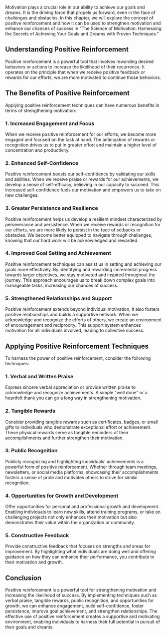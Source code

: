 
Motivation plays a crucial role in our ability to achieve our goals and dreams. It is the driving force that propels us forward, even in the face of challenges and obstacles. In this chapter, we will explore the concept of positive reinforcement and how it can be used to strengthen motivation and enhance our chances of success in "The Science of Motivation: Harnessing the Secrets of Achieving Your Goals and Dreams with Proven Techniques."

## Understanding Positive Reinforcement

Positive reinforcement is a powerful tool that involves rewarding desired behaviors or actions to increase the likelihood of their recurrence. It operates on the principle that when we receive positive feedback or rewards for our efforts, we are more motivated to continue those behaviors.

## The Benefits of Positive Reinforcement

Applying positive reinforcement techniques can have numerous benefits in terms of strengthening motivation:

### 1\. Increased Engagement and Focus

When we receive positive reinforcement for our efforts, we become more engaged and focused on the task at hand. The anticipation of rewards or recognition drives us to put in greater effort and maintain a higher level of concentration and productivity.

### 2\. Enhanced Self-Confidence

Positive reinforcement boosts our self-confidence by validating our skills and abilities. When we receive praise or rewards for our achievements, we develop a sense of self-efficacy, believing in our capacity to succeed. This increased self-confidence fuels our motivation and empowers us to take on new challenges.

### 3\. Greater Persistence and Resilience

Positive reinforcement helps us develop a resilient mindset characterized by perseverance and persistence. When we receive rewards or recognition for our efforts, we are more likely to persist in the face of setbacks or obstacles. We become better equipped to navigate through challenges, knowing that our hard work will be acknowledged and rewarded.

### 4\. Improved Goal Setting and Achievement

Positive reinforcement techniques can assist us in setting and achieving our goals more effectively. By identifying and rewarding incremental progress towards larger objectives, we stay motivated and inspired throughout the journey. This approach encourages us to break down complex goals into manageable tasks, increasing our chances of success.

### 5\. Strengthened Relationships and Support

Positive reinforcement extends beyond individual motivation; it also fosters positive relationships and builds a supportive network. When we acknowledge and recognize the efforts of others, we create an environment of encouragement and reciprocity. This support system enhances motivation for all individuals involved, leading to collective success.

## Applying Positive Reinforcement Techniques

To harness the power of positive reinforcement, consider the following techniques:

### 1\. Verbal and Written Praise

Express sincere verbal appreciation or provide written praise to acknowledge and recognize achievements. A simple "well done" or a heartfelt thank you can go a long way in strengthening motivation.

### 2\. Tangible Rewards

Consider providing tangible rewards such as certificates, badges, or small gifts to individuals who demonstrate exceptional effort or achievement. These physical rewards serve as tangible reminders of their accomplishments and further strengthen their motivation.

### 3\. Public Recognition

Publicly recognizing and highlighting individuals' achievements is a powerful form of positive reinforcement. Whether through team meetings, newsletters, or social media platforms, showcasing their accomplishments fosters a sense of pride and motivates others to strive for similar recognition.

### 4\. Opportunities for Growth and Development

Offer opportunities for personal and professional growth and development. Enabling individuals to learn new skills, attend training programs, or take on challenging projects not only enhances their motivation but also demonstrates their value within the organization or community.

### 5\. Constructive Feedback

Provide constructive feedback that focuses on strengths and areas for improvement. By highlighting what individuals are doing well and offering guidance on how they can enhance their performance, you contribute to their motivation and growth.

## Conclusion

Positive reinforcement is a powerful tool for strengthening motivation and increasing the likelihood of success. By implementing techniques such as verbal praise, tangible rewards, public recognition, and opportunities for growth, we can enhance engagement, build self-confidence, foster persistence, improve goal achievement, and strengthen relationships. The effective use of positive reinforcement creates a supportive and motivating environment, enabling individuals to harness their full potential in pursuit of their goals and dreams.
